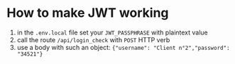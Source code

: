 # How to make JWT working

1. in the `.env.local` file set your `JWT_PASSPHRASE` with plaintext value
2. call the route `/api/login_check` with `POST` HTTP verb
3. use a body with such an object: `{"username": "Client n°2","password": "34521"}` 